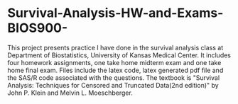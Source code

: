 # Survival-Analysis-HW-and-Exams-BIOS900-
This project presents practice I have done in the survival analysis class at Department of Biostatistics, University of Kansas Medical Center.
It includes four homework assignments, one take home midterm exam and one take home final exam.
Files include the latex code, latex generated pdf file and the SAS/R code associated with the questions.
The textbook is "Survival Analysis: Techniques for Censored and Truncated Data(2nd edition)" by John P. Klein and Melvin L. Moeschberger.
